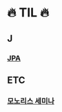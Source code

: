 # :fire: TIL :fire:

## J

### [JPA](https://github.com/sksggg123/TIL/blob/master/JPA/README.md)

## ETC

### [모노리스 세미나](https://github.com/sksggg123/TIL/blob/master/seminar/woowa_monoliths.md)
